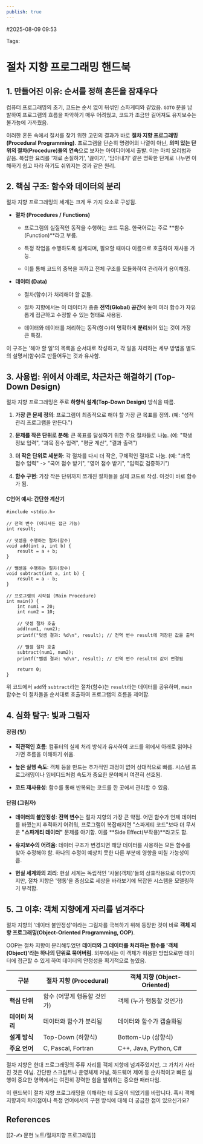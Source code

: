 ```yaml
---
publish: true
---
```

#2025-08-09 09:53

Tags:

# 절차 지향 프로그래밍 핸드북

## 1. 만들어진 이유: 순서를 정해 혼돈을 잠재우다

컴퓨터 프로그래밍의 초기, 코드는 순서 없이 뒤섞인 스파게티와 같았음. `GOTO` 문을 남발하여 프로그램의 흐름을 파악하기 매우 어려웠고, 코드가 조금만 길어져도 유지보수는 불가능에 가까웠음.

이러한 혼돈 속에서 질서를 찾기 위한 고민의 결과가 바로 **절차 지향 프로그래밍(Procedural Programming)**. 프로그램을 단순히 명령어의 나열이 아닌, **의미 있는 단위의 절차(Procedure)들의 연속**으로 보자는 아이디어에서 출발. 이는 마치 요리법과 같음. 복잡한 요리를 '재료 손질하기', '끓이기', '담아내기' 같은 명확한 단계로 나누면 이해하기 쉽고 따라 하기도 쉬워지는 것과 같은 원리.

## 2. 핵심 구조: 함수와 데이터의 분리

절차 지향 프로그래밍의 세계는 크게 두 가지 요소로 구성됨.

- **절차 (Procedures / Functions)**
    
    - 프로그램의 실질적인 동작을 수행하는 코드 묶음. 한국어로는 주로 **함수(Function)**라고 부름.
        
    - 특정 작업을 수행하도록 설계되며, 필요할 때마다 이름으로 호출하여 재사용 가능.
        
    - 이를 통해 코드의 중복을 피하고 전체 구조를 모듈화하여 관리하기 용이해짐.
        
- **데이터 (Data)**
    
    - 절차(함수)가 처리해야 할 값들.
        
    - 절차 지향에서는 이 데이터가 종종 **전역(Global) 공간**에 놓여 여러 함수가 자유롭게 접근하고 수정할 수 있는 형태로 사용됨.
        
    - 데이터와 데이터를 처리하는 동작(함수)이 명확하게 **분리**되어 있는 것이 가장 큰 특징.
        

이 구조는 '해야 할 일'의 목록을 순서대로 작성하고, 각 일을 처리하는 세부 방법을 별도의 설명서(함수)로 만들어두는 것과 유사함.

## 3. 사용법: 위에서 아래로, 차근차근 해결하기 (Top-Down Design)

절차 지향 프로그래밍은 주로 **하향식 설계(Top-Down Design)** 방식을 따름.

1. **가장 큰 문제 정의**: 프로그램이 최종적으로 해야 할 가장 큰 목표를 정의. (예: "성적 관리 프로그램을 만든다.")
    
2. **문제를 작은 단위로 분해**: 큰 목표를 달성하기 위한 주요 절차들로 나눔. (예: "학생 정보 입력", "과목 점수 입력", "평균 계산", "결과 출력")
    
3. **더 작은 단위로 세분화**: 각 절차를 다시 더 작은, 구체적인 절차로 나눔. (예: "과목 점수 입력" -> "국어 점수 받기", "영어 점수 받기", "입력값 검증하기")
    
4. **함수 구현**: 가장 작은 단위까지 쪼개진 절차들을 실제 코드로 작성. 이것이 바로 함수가 됨.
    

#### C언어 예시: 간단한 계산기

```
#include <stdio.h>

// 전역 변수 (어디서든 접근 가능)
int result;

// 덧셈을 수행하는 절차(함수)
void add(int a, int b) {
    result = a + b;
}

// 뺄셈을 수행하는 절차(함수)
void subtract(int a, int b) {
    result = a - b;
}

// 프로그램의 시작점 (Main Procedure)
int main() {
    int num1 = 20;
    int num2 = 10;

    // 덧셈 절차 호출
    add(num1, num2);
    printf("덧셈 결과: %d\n", result); // 전역 변수 result에 저장된 값을 출력

    // 뺄셈 절차 호출
    subtract(num1, num2);
    printf("뺄셈 결과: %d\n", result); // 전역 변수 result의 값이 변경됨

    return 0;
}
```

위 코드에서 `add`와 `subtract`라는 절차(함수)는 `result`라는 데이터를 공유하며, `main` 함수는 이 절차들을 순서대로 호출하여 프로그램의 흐름을 제어함.

## 4. 심화 탐구: 빛과 그림자

#### 장점 (빛)

- **직관적인 흐름**: 컴퓨터의 실제 처리 방식과 유사하여 코드를 위에서 아래로 읽어나가면 흐름을 이해하기 쉬움.
    
- **높은 실행 속도**: 객체 등을 만드는 추가적인 과정이 없어 상대적으로 빠름. 시스템 프로그래밍이나 임베디드처럼 속도가 중요한 분야에서 여전히 선호됨.
    
- **코드 재사용성**: 함수를 통해 반복되는 코드를 한 곳에서 관리할 수 있음.
    

#### 단점 (그림자)

- **데이터의 불안정성**: **전역 변수**는 절차 지향의 가장 큰 약점. 어떤 함수가 언제 데이터를 바꿨는지 추적하기 어려워, 프로그램이 복잡해지면 "스파게티 코드"보다 더 무서운 **"스파게티 데이터"** 문제를 야기함. 이를 **Side Effect(부작용)**라고도 함.
    
- **유지보수의 어려움**: 데이터 구조가 변경되면 해당 데이터를 사용하는 모든 함수를 찾아 수정해야 함. 하나의 수정이 예상치 못한 다른 부분에 영향을 미칠 가능성이 큼.
    
- **현실 세계와의 괴리**: 현실 세계는 독립적인 '사물(객체)'들의 상호작용으로 이루어지지만, 절차 지향은 '행동'을 중심으로 세상을 바라보기에 복잡한 시스템을 모델링하기 부적합.
    

## 5. 그 이후: 객체 지향에게 자리를 넘겨주다

절차 지향의 '데이터 불안정성'이라는 그림자를 극복하기 위해 등장한 것이 바로 **객체 지향 프로그래밍(Object-Oriented Programming, OOP)**.

OOP는 절차 지향이 분리해두었던 **데이터와 그 데이터를 처리하는 함수를 '객체(Object)'라는 하나의 단위로 묶어버림**. 외부에서는 이 객체가 허용한 방법으로만 데이터에 접근할 수 있게 하여 데이터의 안정성을 획기적으로 높였음.

|구분|**절차 지향 (Procedural)**|**객체 지향 (Object-Oriented)**|
|---|---|---|
|**핵심 단위**|함수 (어떻게 행동할 것인가)|객체 (누가 행동할 것인가)|
|**데이터 처리**|데이터와 함수가 분리됨|데이터와 함수가 캡슐화됨|
|**설계 방식**|Top-Down (하향식)|Bottom-Up (상향식)|
|**주요 언어**|C, Pascal, Fortran|C++, Java, Python, C#|

절차 지향은 현대 프로그래밍의 주류 자리를 객체 지향에 넘겨주었지만, 그 가치가 사라진 것은 아님. 간단한 스크립트나 운영체제 커널, 하드웨어 제어 등 순차적이고 빠른 실행이 중요한 영역에서는 여전히 강력한 힘을 발휘하는 중요한 패러다임.

이 핸드북이 절차 지향 프로그래밍을 이해하는 데 도움이 되었기를 바랍니다. 혹시 객체 지향과의 차이점이나 특정 언어에서의 구현 방식에 대해 더 궁금한 점이 있으신가요?

## References
[[2-✍️ 문헌 노트/절차지향 프로그래밍]]